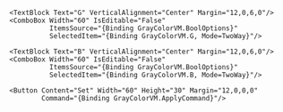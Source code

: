 <GroupBox Header="Gray Level Color"
          Visibility="{Binding IsGrayColorVisible, Converter={StaticResource BoolToVis}}">
  <StackPanel Orientation="Horizontal" Margin="12">
    <TextBlock Text="R" VerticalAlignment="Center" Margin="0,0,6,0"/>
    <ComboBox Width="60" IsEditable="False"
              ItemsSource="{Binding GrayColorVM.BoolOptions}"
              SelectedItem="{Binding GrayColorVM.R, Mode=TwoWay}"/>

    <TextBlock Text="G" VerticalAlignment="Center" Margin="12,0,6,0"/>
    <ComboBox Width="60" IsEditable="False"
              ItemsSource="{Binding GrayColorVM.BoolOptions}"
              SelectedItem="{Binding GrayColorVM.G, Mode=TwoWay}"/>

    <TextBlock Text="B" VerticalAlignment="Center" Margin="12,0,6,0"/>
    <ComboBox Width="60" IsEditable="False"
              ItemsSource="{Binding GrayColorVM.BoolOptions}"
              SelectedItem="{Binding GrayColorVM.B, Mode=TwoWay}"/>

    <Button Content="Set" Width="60" Height="30" Margin="12,0,0,0"
            Command="{Binding GrayColorVM.ApplyCommand}"/>
  </StackPanel>
</GroupBox>